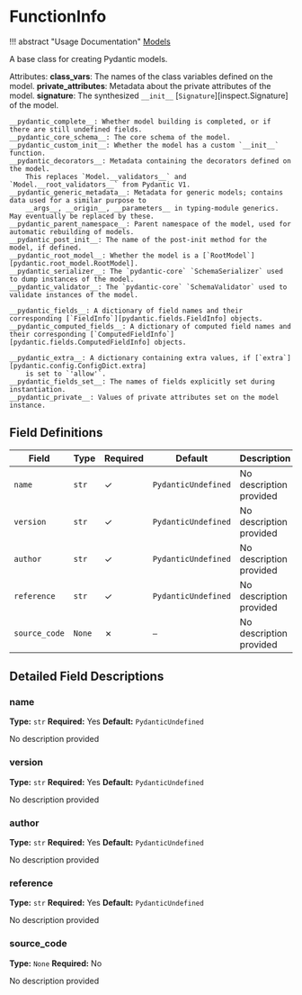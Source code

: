 # FunctionInfo

!!! abstract "Usage Documentation"
    [Models](../concepts/models.md)

A base class for creating Pydantic models.

Attributes:
    __class_vars__: The names of the class variables defined on the model.
    __private_attributes__: Metadata about the private attributes of the model.
    __signature__: The synthesized `__init__` [`Signature`][inspect.Signature] of the model.

    __pydantic_complete__: Whether model building is completed, or if there are still undefined fields.
    __pydantic_core_schema__: The core schema of the model.
    __pydantic_custom_init__: Whether the model has a custom `__init__` function.
    __pydantic_decorators__: Metadata containing the decorators defined on the model.
        This replaces `Model.__validators__` and `Model.__root_validators__` from Pydantic V1.
    __pydantic_generic_metadata__: Metadata for generic models; contains data used for a similar purpose to
        __args__, __origin__, __parameters__ in typing-module generics. May eventually be replaced by these.
    __pydantic_parent_namespace__: Parent namespace of the model, used for automatic rebuilding of models.
    __pydantic_post_init__: The name of the post-init method for the model, if defined.
    __pydantic_root_model__: Whether the model is a [`RootModel`][pydantic.root_model.RootModel].
    __pydantic_serializer__: The `pydantic-core` `SchemaSerializer` used to dump instances of the model.
    __pydantic_validator__: The `pydantic-core` `SchemaValidator` used to validate instances of the model.

    __pydantic_fields__: A dictionary of field names and their corresponding [`FieldInfo`][pydantic.fields.FieldInfo] objects.
    __pydantic_computed_fields__: A dictionary of computed field names and their corresponding [`ComputedFieldInfo`][pydantic.fields.ComputedFieldInfo] objects.

    __pydantic_extra__: A dictionary containing extra values, if [`extra`][pydantic.config.ConfigDict.extra]
        is set to `'allow'`.
    __pydantic_fields_set__: The names of fields explicitly set during instantiation.
    __pydantic_private__: Values of private attributes set on the model instance.

## Field Definitions

| Field | Type | Required | Default | Description |
|-------|------|----------|---------|-------------|
| `name` | `str` | ✓ | `PydanticUndefined` | No description provided |
| `version` | `str` | ✓ | `PydanticUndefined` | No description provided |
| `author` | `str` | ✓ | `PydanticUndefined` | No description provided |
| `reference` | `str` | ✓ | `PydanticUndefined` | No description provided |
| `source_code` | `None` | ✗ | `—` | No description provided |

## Detailed Field Descriptions

### name

**Type:** `str`
**Required:** Yes
**Default:** `PydanticUndefined`

No description provided

### version

**Type:** `str`
**Required:** Yes
**Default:** `PydanticUndefined`

No description provided

### author

**Type:** `str`
**Required:** Yes
**Default:** `PydanticUndefined`

No description provided

### reference

**Type:** `str`
**Required:** Yes
**Default:** `PydanticUndefined`

No description provided

### source_code

**Type:** `None`
**Required:** No

No description provided
